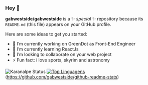 ### Hey 👋

**gabwestside/gabwestside** is a ✨ _special_ ✨ repository because its `README.md` (this file) appears on your GitHub profile.

Here are some ideas to get you started:

- 🔭 I’m currently working on GreenDot as Front-End Engineer
- 🌱 I’m currently learning ReactJs
- 👯 I’m looking to collaborate on your web project
- ⚡ Fun fact: i love sports, skyrim and astronomy


![Karanalpe Status](https://github-readme-stats.vercel.app/api?gabwestside=karanalpe&show_icons=true)
[![Top Linguagens](https://github-readme-stats.vercel.app/api/top-langs/?gabwestside=karanalpe&layout=compact)](https://github.com/anuraghazra/github-readme-stats)(https://github.com/gabwestside/github-readme-stats)

